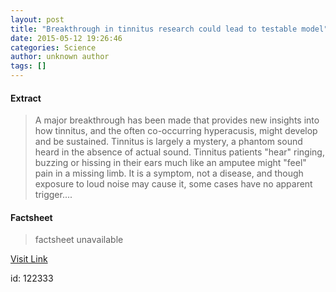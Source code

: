 ```yaml
---
layout: post
title: "Breakthrough in tinnitus research could lead to testable model"
date: 2015-05-12 19:26:46
categories: Science
author: unknown author
tags: []
---
```



#### Extract
>A major breakthrough has been made that provides new insights into how tinnitus, and the often co-occurring hyperacusis, might develop and be sustained. Tinnitus is largely a mystery, a phantom sound heard in the absence of actual sound. Tinnitus patients "hear" ringing, buzzing or hissing in their ears much like an amputee might "feel" pain in a missing limb. It is a symptom, not a disease, and though exposure to loud noise may cause it, some cases have no apparent trigger....

#### Factsheet
>factsheet unavailable

[Visit Link](http://feeds.sciencedaily.com/~r/sciencedaily/~3/yd1tSzxRg3g/150512152646.htm)

id:  122333


